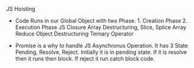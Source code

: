 JS Hoisting
 - Code Runs in our Global Object with two Phase. 1. Creation Phase 2. Execution Phase
JS Closure
Array Destructuring, Slice, Splice
Array Reduce
Object Destructuring
Ternary Operator



<!-- Promise -->
- Promise is a why to handle JS Asynchronus Operation. It has 3 State Pending, Resolve, Reject. Initially it is in pending state. If it is resolve then it runs then block. If reject it run catch block code. 
<!-- Asynchronus Programming -->
